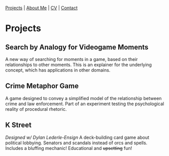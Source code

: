 [Projects](index.html) | [About Me](bio.html) | [CV](CV.html) | [Contact](contact.html)

# Projects

## Search by Analogy for Videogame Moments
A new way of searching for moments in a game, based on their relationships to other moments. This is an explainer for the underlying concept, which has applications in other domains.

## Crime Metaphor Game
A game designed to convey a simplified model of the relationship between crime and law enforcement. Part of an experiment testing the psychological reality of procedural rhetoric.

## K Street 
*Designed w/ Dylan Lederle-Ensign*
A deck-building card game about political lobbying. Senators and scandals instead of orcs and spells. Includes a bluffing mechanic! Educational and ~~upsetting~~ fun!
